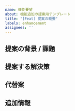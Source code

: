 ```yaml
---
name: 機能要望
about: 機能追加の提案用テンプレート
title: "[Feat] 提案の概要"
labels: enhancement
assignees: ''
---
```


## 提案の背景 / 課題

## 提案する解決策

## 代替案

## 追加情報

